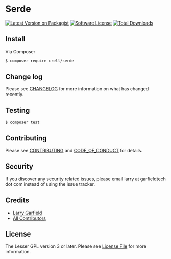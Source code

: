 # Serde

[![Latest Version on Packagist][ico-version]][link-packagist]
[![Software License][ico-license]](LICENSE.md)
[![Total Downloads][ico-downloads]][link-downloads]


## Install

Via Composer

``` bash
$ composer require crell/serde
```

## Change log

Please see [CHANGELOG](CHANGELOG.md) for more information on what has changed recently.

## Testing

``` bash
$ composer test
```

## Contributing

Please see [CONTRIBUTING](CONTRIBUTING.md) and [CODE_OF_CONDUCT](CODE_OF_CONDUCT.md) for details.

## Security

If you discover any security related issues, please email larry at garfieldtech dot com instead of using the issue tracker.

## Credits

- [Larry Garfield][link-author]
- [All Contributors][link-contributors]

## License

The Lesser GPL version 3 or later. Please see [License File](LICENSE.md) for more information.

[ico-version]: https://img.shields.io/packagist/v/Crell/Rekodi.svg?style=flat-square
[ico-license]: https://img.shields.io/badge/License-LGPLv3-green.svg?style=flat-square
[ico-downloads]: https://img.shields.io/packagist/dt/Crell/Rekodi.svg?style=flat-square

[link-packagist]: https://packagist.org/packages/Crell/Rekodi
[link-scrutinizer]: https://scrutinizer-ci.com/g/Crell/Rekodi/code-structure
[link-code-quality]: https://scrutinizer-ci.com/g/Crell/Rekodi
[link-downloads]: https://packagist.org/packages/Crell/Rekodi
[link-author]: https://github.com/Crell
[link-contributors]: ../../contributors

